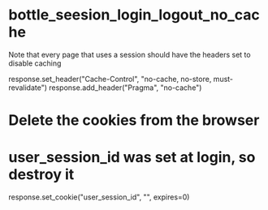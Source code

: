 # bottle_seesion_login_logout_no_cache

Note that every page that uses a session should have the headers set to disable caching

  response.set_header("Cache-Control", "no-cache, no-store, must-revalidate")
  response.add_header("Pragma", "no-cache")
  
  # Delete the cookies from the browser
  # user_session_id was set at login, so destroy it
  response.set_cookie("user_session_id", "", expires=0)
